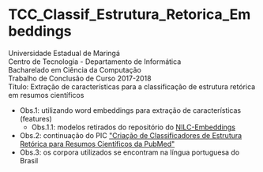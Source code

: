 # TCC_Classif_Estrutura_Retorica_Embeddings
Universidade Estadual de Maringá <br />
Centro de Tecnologia - Departamento de Informática <br/>
Bacharelado em Ciência da Computação <br/>
Trabalho de Conclusão de Curso 2017-2018 <br />
Título: Extração de características para a classificação de estrutura retórica em resumos científicos <br />
 - Obs.1: utilizando word embeddings para extração de características (features) <br />
    - Obs.1.1: modelos retirados do repositório do [NILC-Embeddings](http://www.nilc.icmc.usp.br/embeddings) <br />
 - Obs.2: continuação do PIC ["Criação de Classificadores de Estrutura Retórica para Resumos Científicos da PubMed"](https://github.com/AlessandraH/PIC_Classif_Estrutura_Retorica) <br />
 - Obs.3: os corpora utilizados se encontram na língua portuguesa do Brasil
